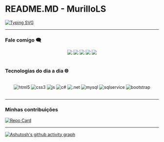 
# README.MD - MurilloLS

[![Typing SVG](https://readme-typing-svg.herokuapp.com/?color=0000FF&size=35&center=true&vCenter=true&width=1000&lines=OLÁ,+Meu+nome+é+Murillo;Tenho+19+anos;Nascido+e+criado+no+Brasil;Cursando+Análise+e+Desenvolvimento+de+Sistemas;Seja+Bem+Vindo!+:%29)](https://git.io/typing-svg)

---

### Fale comigo 🗨️

<div align="center">
  <a href="https://github.com/MurilloLS"><img src="https://img.shields.io/badge/GitHub-0000FF?style=for-the-badge&logo=github&logoColor=white"></a>
  <a href="https://www.linkedin.com/in/murillo-santos1/"><img src="https://img.shields.io/badge/LinkedIn-0000FF?style=for-the-badge&logo=linkedin&logoColor=white"></a>
  <a href="https://www.instagram.com/murillo_lds/"><img src="https://img.shields.io/badge/Instagram-0000FF?style=for-the-badge&logo=instagram&logoColor=white"></a>
  <a href=mailto:murillo.lds01@gmail.com><img src="https://img.shields.io/badge/Gmail-0000FF?style=for-the-badge&logo=gmail&logoColor=white"></a>
  <a href=https://web.dio.me/users/murillo_lds01/?tab=achievements><img src="https://img.shields.io/badge/Perfil na DIO-0000FF?style=for-the-badge&logoColor=white"></a>
  
</div>

<br>

### Tecnologias do dia a dia 🌐
<div style="display: inline_block" align="center"><br/>
    <img align="center" alt="html5" src="https://img.shields.io/badge/HTML5-0000FF?style=for-the-badge&logo=html5&logoColor=white"/>
    <img align="center" alt="css3" src="https://img.shields.io/badge/CSS3-0000FF?style=for-the-badge&logo=css3&logoColor=white"/>
    <img align="center" alt="js" src="https://img.shields.io/badge/JavaScript-0000FF?style=for-the-badge&logo=javascript&logoColor=black"/>
    <img align="center" alt="c#" src="https://img.shields.io/badge/C%23-0000FF?style=for-the-badge&logo=c-sharp&logoColor=white"/>
    <img align="center" alt=".net" src="https://img.shields.io/badge/.NET-0000FF?style=for-the-badge&logo=.net&logoColor=white"/>
    <img align="center" alt="mysql" src="https://img.shields.io/badge/MySQL-0000FF?style=for-the-badge&logo=mysql&logoColor=white"/>
    <img align="center" alt="sqlservice" src="https://img.shields.io/badge/Microsoft_SQL_Server-0000FF?style=for-the-badge&logo=microsoft-sql-server&logoColor=white"/>
    <img align="center" alt="bootstrap" src="https://img.shields.io/badge/Bootstrap-0000FF?style=for-the-badge&logo=bootstrap&logoColor=white"/>
</div><br/>

---

### Minhas contribuições
[![Repo Card](https://github-readme-stats.vercel.app/api/pin/?username=MurilloLS&repo=dio-lab-open-source&bg_color=000000&border_color=000000&show_icons=true&icon_color=0000FF&title_color=0000FF&text_color=FFF)](https://github.com/MurilloLS/dio-lab-open-source)

---

[![Ashutosh's github activity graph](https://github-readme-activity-graph.vercel.app/graph?username=MurilloLS&bg_color=000000&color=1100ff&line=1100ff&point=0008ff&area=true&hide_border=true)](https://github.com/ashutosh00710/github-readme-activity-graph)